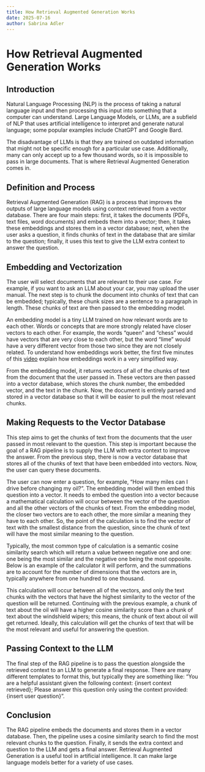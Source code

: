 ```yaml
---
title: How Retrieval Augmented Generation Works
date: 2025-07-16
author: Sabrina Adler
---
```


# How Retrieval Augmented Generation Works

## Introduction

Natural Language Processing (NLP) is the process of taking a natural language input and then processing this input into something that a computer can understand. Large Language Models, or LLMs, are a subfield of NLP that uses artificial intelligence to interpret and generate natural language; some popular examples include ChatGPT and Google Bard.

The disadvantage of LLMs is that they are trained on outdated information that might not be specific enough for a particular use case. Additionally, many can only accept up to a few thousand words, so it is impossible to pass in large documents. That is where Retrieval Augmented Generation comes in. 

## Definition and Process

Retrieval Augmented Generation (RAG) is a process that improves the outputs of large language models using context retrieved from a vector database. There are four main steps: first, it takes the documents (PDFs, text files, word documents) and embeds them into a vector; then, it takes these embeddings and stores them in a vector database; next, when the user asks a question, it finds chunks of text in the database that are similar to the question; finally, it uses this text to give the LLM extra context to answer the question. 

## Embedding and Vectorization

The user will select documents that are relevant to their use case. For example, if you want to ask an LLM about your car, you may upload the user manual. The next step is to chunk the document into chunks of text that can be embedded; typically, these chunk sizes are a sentence to a paragraph in length. These chunks of text are then passed to the embedding model.

An embedding model is a tiny LLM trained on how relevant words are to each other. Words or concepts that are more strongly related have closer vectors to each other. For example, the words “queen” and “chess” would have vectors that are very close to each other, but the word “lime” would have a very different vector from those two since they are not closely related. To understand how embeddings work better, the first five minutes of this [video](https://www.youtube.com/watch?v=viZrOnJclY0&list=PLblh5JKOoLUIxGDQs4LFFD--41Vzf-ME1&index=18) explain how embeddings work in a very simplified way. 

From the embedding model, it returns vectors of all of the chunks of text from the document that the user passed in. These vectors are then passed into a vector database, which stores the chunk number, the embedded vector, and the text in the chunk. Now, the document is entirely parsed and stored in a vector database so that it will be easier to pull the most relevant chunks. 

## Making Requests to the Vector Database

This step aims to get the chunks of text from the documents that the user passed in most relevant to the question. This step is important because the goal of a RAG pipeline is to supply the LLM with extra context to improve the answer. From the previous step, there is now a vector database that stores all of the chunks of text that have been embedded into vectors. Now, the user can query these documents. 

The user can now enter a question, for example, “How many miles can I drive before changing my oil?”. The embedding model will then embed this question into a vector. It needs to embed the question into a vector because a mathematical calculation will occur between the vector of the question and all the other vectors of the chunks of text. From the embedding model, the closer two vectors are to each other, the more similar a meaning they have to each other. So, the point of the calculation is to find the vector of text with the smallest distance from the question, since the chunk of text will have the most similar meaning to the question.

Typically, the most common type of calculation is a semantic cosine similarity search which will return a value between negative one and one: one being the most similar and the negative one being the most opposite. Below is an example of the calculator it will perform, and the summations are to account for the number of dimensions that the vectors are in, typically anywhere from one hundred to one thousand. 

This calculation will occur between all of the vectors, and only the text chunks with the vectors that have the highest similarity to the vector of the question will be returned. Continuing with the previous example, a chunk of text about the oil will have a higher cosine similarity score than a chunk of text about the windshield wipers; this means, the chunk of text about oil will get returned. Ideally, this calculation will get the chunks of text that will be the most relevant and useful for answering the question. 

## Passing Context to the LLM

The final step of the RAG pipeline is to pass the question alongside the retrieved context to an LLM to generate a final response. There are many different templates to format this, but typically they are something like: “You are a helpful assistant given the following context: {insert context retrieved}; Please answer this question only using the context provided: {insert user question}”. 

## Conclusion

The RAG pipeline embeds the documents and stores them in a vector database. Then, the pipeline uses a cosine similarity search to find the most relevant chunks to the question. Finally, it sends the extra context and question to the LLM and gets a final answer. Retrieval Augmented Generation is a useful tool in artificial intelligence. It can make large language models better for a variety of use cases. 
